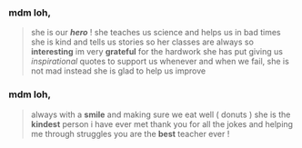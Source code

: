 ### mdm loh,
> she is our  **_hero_** !
she teaches us science and helps us in bad times
she is kind and tells us stories
so her classes are always so __interesting__
im very __grateful__ for the hardwork she has put
giving us _inspirational_ quotes to support us whenever
and when we fail, she is not mad
instead she is glad to help us improve
### mdm loh,
> always with a __smile__ 
and making sure we eat well ( donuts )
she is the __kindest__ person i have ever met
thank you for all the jokes and helping me through struggles
you are the **best** teacher ever !
